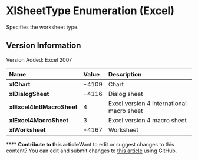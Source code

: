 
# XlSheetType Enumeration (Excel)

Specifies the worksheet type.


## Version Information

Version Added: Excel 2007 



|**Name**|**Value**|**Description**|
|:-----|:-----|:-----|
| **xlChart**|-4109|Chart|
| **xlDialogSheet**|-4116|Dialog sheet|
| **xlExcel4IntlMacroSheet**|4|Excel version 4 international macro sheet|
| **xlExcel4MacroSheet**|3|Excel version 4 macro sheet|
| **xlWorksheet**|-4167|Worksheet|

****   **Contribute to this article**Want to edit or suggest changes to this content? You can edit and submit changes to  [this article](https://github.com/jhershey00/VBA_Excel_Test/OpenXMLCon/articles/c2d0d462-e632-2160-8eb4-a5023875f858.md) using GitHub.

